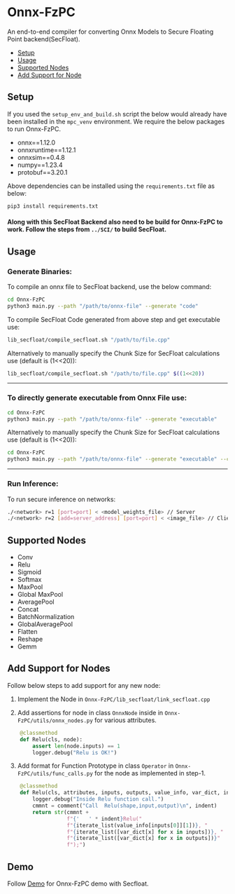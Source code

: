 # Onnx-FzPC 
An end-to-end compiler for converting Onnx Models to Secure Floating Point backend(SecFloat).
- [Setup](#setup)
- [Usage](#usage)
- [Supported Nodes](#supported-nodes)
- [Add Support for Node](#add-support-for-nodes)

## Setup
If you used the `setup_env_and_build.sh` script the below would already have been installed in the `mpc_venv` environment. We require the below packages to run Onnx-FzPC.
- onnx==1.12.0
- onnxruntime==1.12.1
- onnxsim==0.4.8
- numpy==1.23.4
- protobuf==3.20.1

Above dependencies can be installed using the `requirements.txt` file as below:
```bash
pip3 install requirements.txt
```

#### Along with this SecFloat Backend also need to be build for Onnx-FzPC to work. Follow the steps from `../SCI/` to build SecFloat.

## Usage

### Generate Binaries:  
To compile an onnx file to SecFloat backend, use the below command:
```bash
cd Onnx-FzPC 
python3 main.py --path "/path/to/onnx-file" --generate "code"
```

To compile SecFloat Code generated from above step and get executable use:
```bash
lib_secfloat/compile_secfloat.sh "/path/to/file.cpp"
```
Alternatively to manually specify the Chunk Size for SecFloat calculations use (default is (1<<20)):
```bash
lib_secfloat/compile_secfloat.sh "/path/to/file.cpp" $((1<<20))
```
---
### To directly generate executable from Onnx File use:
```bash
cd Onnx-FzPC 
python3 main.py --path "/path/to/onnx-file" --generate "executable"
```

Alternatively to manually specify the Chunk Size for SecFloat calculations use (default is (1<<20)):
```bash
cd Onnx-FzPC 
python3 main.py --path "/path/to/onnx-file" --generate "executable" --chunk "1<<20"
```
---
### Run Inference:
To run secure inference on networks:

```bash
./<network> r=1 [port=port] < <model_weights_file> // Server
./<network> r=2 [add=server_address] [port=port] < <image_file> // Client
```

## Supported Nodes
- Conv
- Relu
- Sigmoid
- Softmax
- MaxPool
- Global MaxPool
- AveragePool
- Concat
- BatchNormalization
- GlobalAveragePool
- Flatten
- Reshape
- Gemm

## Add Support for Nodes
Follow below steps to add support for any new node:

1. Implement the Node in `Onnx-FzPC/lib_secfloat/link_secfloat.cpp`

2. Add assertions for node in class `OnnxNode` inside in `Onnx-FzPC/utils/onnx_nodes.py` for various attributes.
```python
    @classmethod
    def Relu(cls, node):
        assert len(node.inputs) == 1
        logger.debug("Relu is OK!")
```
3. Add format for Function Prototype in class `Operator` in `Onnx-FzPC/utils/func_calls.py` for the node as implemented in step-1.
```python
    @classmethod
    def Relu(cls, attributes, inputs, outputs, value_info, var_dict, indent):
        logger.debug("Inside Relu function call.")
        cmmnt = comment("Call  Relu(shape,input,output)\n", indent)
        return str(cmmnt +
                   f"{'   ' * indent}Relu("
                   f"{iterate_list(value_info[inputs[0]][1])}, "
                   f"{iterate_list([var_dict[x] for x in inputs])}, "
                   f"{iterate_list([var_dict[x] for x in outputs])}"
                   f");")
```

## Demo
Follow [Demo](demo/Readme.md) for Onnx-FzPC demo with Secfloat.


